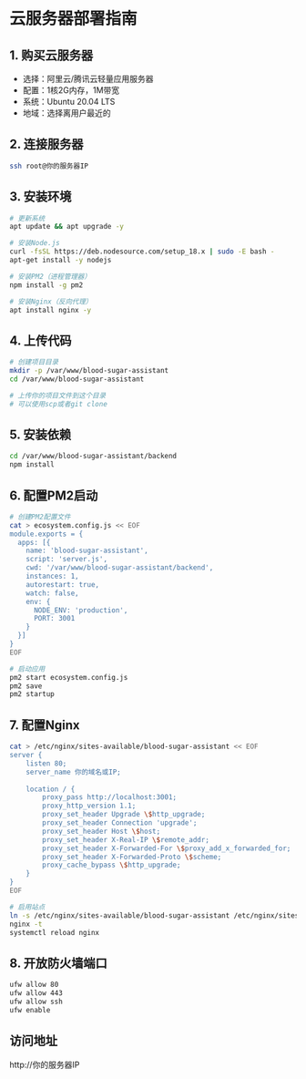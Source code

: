 # 云服务器部署指南

## 1. 购买云服务器
- 选择：阿里云/腾讯云轻量应用服务器
- 配置：1核2G内存，1M带宽
- 系统：Ubuntu 20.04 LTS
- 地域：选择离用户最近的

## 2. 连接服务器
```bash
ssh root@你的服务器IP
```

## 3. 安装环境
```bash
# 更新系统
apt update && apt upgrade -y

# 安装Node.js
curl -fsSL https://deb.nodesource.com/setup_18.x | sudo -E bash -
apt-get install -y nodejs

# 安装PM2（进程管理器）
npm install -g pm2

# 安装Nginx（反向代理）
apt install nginx -y
```

## 4. 上传代码
```bash
# 创建项目目录
mkdir -p /var/www/blood-sugar-assistant
cd /var/www/blood-sugar-assistant

# 上传你的项目文件到这个目录
# 可以使用scp或者git clone
```

## 5. 安装依赖
```bash
cd /var/www/blood-sugar-assistant/backend
npm install
```

## 6. 配置PM2启动
```bash
# 创建PM2配置文件
cat > ecosystem.config.js << EOF
module.exports = {
  apps: [{
    name: 'blood-sugar-assistant',
    script: 'server.js',
    cwd: '/var/www/blood-sugar-assistant/backend',
    instances: 1,
    autorestart: true,
    watch: false,
    env: {
      NODE_ENV: 'production',
      PORT: 3001
    }
  }]
}
EOF

# 启动应用
pm2 start ecosystem.config.js
pm2 save
pm2 startup
```

## 7. 配置Nginx
```bash
cat > /etc/nginx/sites-available/blood-sugar-assistant << EOF
server {
    listen 80;
    server_name 你的域名或IP;
    
    location / {
        proxy_pass http://localhost:3001;
        proxy_http_version 1.1;
        proxy_set_header Upgrade \$http_upgrade;
        proxy_set_header Connection 'upgrade';
        proxy_set_header Host \$host;
        proxy_set_header X-Real-IP \$remote_addr;
        proxy_set_header X-Forwarded-For \$proxy_add_x_forwarded_for;
        proxy_set_header X-Forwarded-Proto \$scheme;
        proxy_cache_bypass \$http_upgrade;
    }
}
EOF

# 启用站点
ln -s /etc/nginx/sites-available/blood-sugar-assistant /etc/nginx/sites-enabled/
nginx -t
systemctl reload nginx
```

## 8. 开放防火墙端口
```bash
ufw allow 80
ufw allow 443
ufw allow ssh
ufw enable
```

## 访问地址
http://你的服务器IP